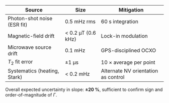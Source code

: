 | Source                       | Size               | Mitigation                          |
| ---------------------------- | ------------------ | ----------------------------------- |
| Photon-shot noise (ESR fit)  | 0.5 mHz rms        | 60 s integration                    |
| Magnetic-field drift         | < 0.2 µT (0.6 kHz) | Lock-in modulation                  |
| Microwave source drift       | 0.1 mHz            | GPS-disciplined OCXO                |
| $T_2$ fit error              | ±1 µs              | 10 × average per point              |
| Systematics (heating, Stark) | < 0.2 mHz          | Alternate NV orientation as control |

Overall expected uncertainty in slope: **±20 %**, sufficient to confirm sign and order-of-magnitude of $\Gamma$.
